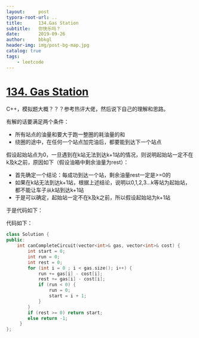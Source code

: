 ```yaml
---
layout:     post
typora-root-url: ..
title:      134.Gas Station
subtitle:   你快乐吗？
date:       2019-09-26
author:     bbkgl
header-img: img/post-bg-map.jpg
catalog: true
tags:
    - leetcode
---
```


# [134. Gas Station](https://leetcode-cn.com/problems/gas-station/)

C++，模拟题大概？？？参考热评大佬，然后说下自己的理解和思路。

有解的话要满足两个条件：

- 所有站点的油量和要大于跑一整圈的耗油量的和
- 绕圈的途中，在任何一个站点加完油后，都要能到达下一个站点

假设起始站点为0，一旦遇到在k站无法到达k+1站的情况，则说明起始站一定不在k及k之前，原因如下（假设油箱中剩余油量为rest）：

- 首先确定一个结论：每成功到达一个站，剩余油量rest一定是>=0的
- 如果在k站无法到达k+1站，根据上述结论，说明以0,1,2,3...k等站为起始站，都不能让车子从k站到达k+1站
- 于是可以确定，起始站一定不在k及k之前，所以假设起始站为k+1站

于是代码如下：

代码如下：

```cpp
class Solution {
public:
    int canCompleteCircuit(vector<int>& gas, vector<int>& cost) {
        int start = 0;
        int run = 0;
        int rest = 0;
        for (int i = 0 ; i < gas.size(); i++) {
            run += gas[i] - cost[i];
            rest += gas[i] - cost[i];
            if (run < 0) {
                run = 0;
                start = i + 1;
            }
        }
        if (rest >= 0) return start;
        else return -1;
     }
};
```







